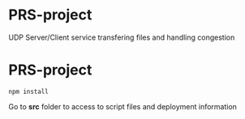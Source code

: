 # PRS-project
UDP Server/Client service transfering files and handling congestion 
# PRS-project
```
npm install
```
Go to **src** folder to access to script files and deployment information